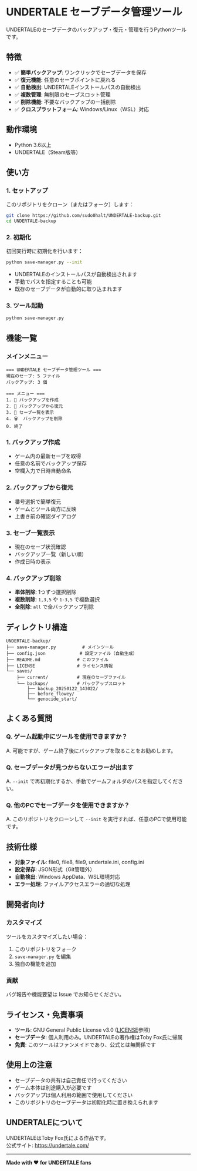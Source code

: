 # UNDERTALE セーブデータ管理ツール

UNDERTALEのセーブデータのバックアップ・復元・管理を行うPythonツールです。

## 特徴

- ✅ **簡単バックアップ**: ワンクリックでセーブデータを保存
- ✅ **復元機能**: 任意のセーブポイントに戻れる
- ✅ **自動検出**: UNDERTALEインストールパスの自動検出
- ✅ **複数管理**: 無制限のセーブスロット管理
- ✅ **削除機能**: 不要なバックアップの一括削除
- ✅ **クロスプラットフォーム**: Windows/Linux（WSL）対応

## 動作環境

- Python 3.6以上
- UNDERTALE（Steam版等）

## 使い方

### 1. セットアップ

このリポジトリをクローン（またはフォーク）します：

```bash
git clone https://github.com/sudo0halt/UNDERTALE-backup.git
cd UNDERTALE-backup
```

### 2. 初期化

初回実行時に初期化を行います：

```bash
python save-manager.py --init
```

- UNDERTALEのインストールパスが自動検出されます
- 手動でパスを指定することも可能
- 既存のセーブデータが自動的に取り込まれます

### 3. ツール起動

```bash
python save-manager.py
```

## 機能一覧

### メインメニュー

```
=== UNDERTALE セーブデータ管理ツール ===
現在のセーブ: 5 ファイル
バックアップ: 3 個

=== メニュー ===
1. 💾 バックアップを作成
2. 🔄 バックアップから復元
3. 📁 セーブ一覧を表示
4. 🗑️  バックアップを削除
0. 終了
```

### 1. バックアップ作成
- ゲーム内の最新セーブを取得
- 任意の名前でバックアップ保存
- 空欄入力で日時自動命名

### 2. バックアップから復元
- 番号選択で簡単復元
- ゲームとツール両方に反映
- 上書き前の確認ダイアログ

### 3. セーブ一覧表示
- 現在のセーブ状況確認
- バックアップ一覧（新しい順）
- 作成日時の表示

### 4. バックアップ削除
- **単体削除**: 1つずつ選択削除
- **複数削除**: `1,3,5` や `1-3,5` で複数選択
- **全削除**: `all` で全バックアップ削除

## ディレクトリ構造

```
UNDERTALE-backup/
├── save-manager.py          # メインツール
├── config.json             # 設定ファイル（自動生成）
├── README.md              # このファイル
├── LICENSE                # ライセンス情報
└── saves/
    ├── current/           # 現在のセーブファイル
    └── backups/           # バックアップスロット
        ├── backup_20250122_143022/
        ├── before_flowey/
        └── genocide_start/
```

## よくある質問

### Q. ゲーム起動中にツールを使用できますか？
A. 可能ですが、ゲーム終了後にバックアップを取ることをお勧めします。

### Q. セーブデータが見つからないエラーが出ます
A. `--init` で再初期化するか、手動でゲームフォルダのパスを指定してください。

### Q. 他のPCでセーブデータを使用できますか？
A. このリポジトリをクローンして `--init` を実行すれば、任意のPCで使用可能です。

## 技術仕様

- **対象ファイル**: file0, file8, file9, undertale.ini, config.ini
- **設定保存**: JSON形式（Git管理外）
- **自動検出**: Windows AppData、WSL環境対応
- **エラー処理**: ファイルアクセスエラーの適切な処理

## 開発者向け

### カスタマイズ

ツールをカスタマイズしたい場合：

1. このリポジトリをフォーク
2. `save-manager.py` を編集
3. 独自の機能を追加

### 貢献

バグ報告や機能要望は Issue でお知らせください。

## ライセンス・免責事項

- **ツール**: GNU General Public License v3.0 ([LICENSE](LICENSE)参照)
- **セーブデータ**: 個人利用のみ。UNDERTALEの著作権はToby Fox氏に帰属
- **免責**: このツールはファンメイドであり、公式とは無関係です

## 使用上の注意

- セーブデータの共有は自己責任で行ってください
- ゲーム本体は別途購入が必要です
- バックアップは個人利用の範囲で使用してください
- このリポジトリのセーブデータは初期化時に置き換えられます

## UNDERTALEについて

UNDERTALEはToby Fox氏による作品です。  
公式サイト: https://undertale.com/

---

**Made with ❤️ for UNDERTALE fans**